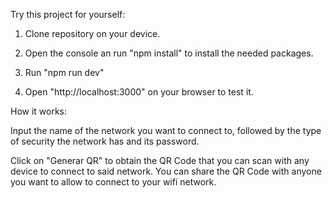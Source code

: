 Try this project for yourself:

1. Clone repository on your device.

2. Open the console an run "npm install" to install the needed packages.

3. Run "npm run dev"

4. Open "http://localhost:3000" on your browser to test it.

How it works:

Input the name of the network you want to connect to, followed by the type of security the network has and its password.

Click on "Generar QR" to obtain the QR Code that you can scan with any device to connect to said network. You can share the QR Code with anyone you want to allow to connect to your wifi network.
